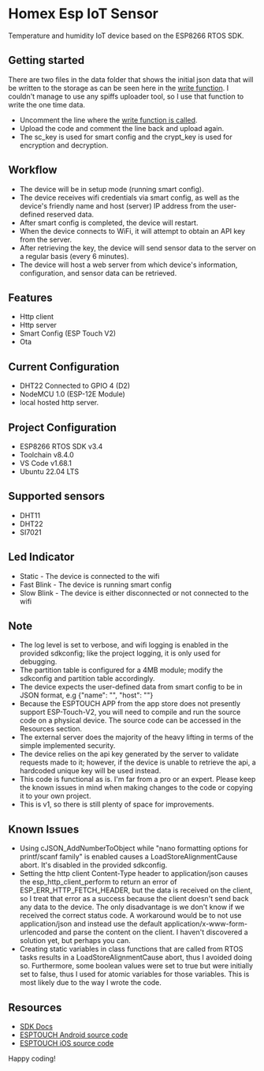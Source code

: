 # Homex Esp IoT Sensor
Temperature and humidity IoT device based on the ESP8266 RTOS SDK.

## Getting started
There are two files in the data folder that shows the initial json data that will be written to the storage as can be seen here in the [write function](https://github.com/Teiyem/homex-esp-iot-sensor/blob/7c0f2f919db802ab5af5338eb3809bb50d2c9bf8/components/device/device.cpp#L604).
I couldn't manage to use any spiffs uploader tool, so I use that function to write the one time data.
* Uncomment the line where the [write function is called](https://github.com/Teiyem/homex-esp-iot-sensor/blob/7c0f2f919db802ab5af5338eb3809bb50d2c9bf8/components/device/device.cpp#L745).
* Upload the code and comment the line back and upload again.
* The sc_key is used for smart config and the crypt_key is used for encryption and decryption.

## Workflow
* The device will be in setup mode (running smart config).
* The device receives wifi credentials via smart config, as well as the device's friendly name and host (server) IP address from the user-defined reserved data.
* After smart config is completed, the device will restart.
* When the device connects to WiFi, it will attempt to obtain an API key from the server.
* After retrieving the key, the device will send sensor data to the server on a regular basis (every 6 minutes).
* The device will host a web server from which device's information, configuration, and sensor data can be retrieved.

## Features
* Http client
* Http server
* Smart Config (ESP Touch V2)
* Ota

## Current Configuration
* DHT22 Connected to GPIO 4 (D2)
* NodeMCU 1.0 (ESP-12E Module)
* local hosted http server.

## Project Configuration
* ESP8266 RTOS SDK v3.4
* Toolchain v8.4.0
* VS Code v1.68.1
* Ubuntu 22.04 LTS

## Supported sensors
* DHT11
* DHT22
* SI7021

## Led Indicator
* Static - The device is connected to the wifi
* Fast Blink - The device is running smart config
* Slow Blink - The device is either disconnected or not connected to the wifi

## Note
* The log level is set to verbose, and wifi logging is enabled in the provided sdkconfig; like the project logging, it is only used for debugging.
* The partition table is configured for a 4MB module; modify the sdkconfig and partition table accordingly.
* The device expects the user-defined data from smart config to be in JSON format, e.g {"name": "", "host": ""}
* Because the ESPTOUCH APP from the app store does not presently support ESP-Touch-V2, you will need to compile and run the source code on a physical device. The source code can be accessed in the Resources section.
* The external server does the majority of the heavy lifting in terms of the simple implemented security. 
* The device relies on the api key generated by the server to validate requests made to it; however, if the device is unable to retrieve the api, a hardcoded unique key will be used instead.
* This code is functional as is. I'm far from a pro or an expert. Please keep the known issues in mind when making changes to the code or copying it to your own project.
* This is v1, so there is still plenty of space for improvements.

## Known Issues
* Using cJSON_AddNumberToObject while "nano formatting options for printf/scanf family" is enabled causes a LoadStoreAlignmentCause abort. It's disabled in the provided sdkconfig.
* Setting the http client Content-Type header to application/json causes the esp_http_client_perform to return an error of ESP_ERR_HTTP_FETCH_HEADER, but the data is received on the client, so I treat that error as a success because the client doesn't send back any data to the device. The only disadvantage is we don't know if we received the correct status code. A workaround would be to not use application/json and instead use the default application/x-www-form-urlencoded and parse the content on the client. I haven't discovered a solution yet, but perhaps you can. 
* Creating static variables in class functions that are called from RTOS tasks results in a LoadStoreAlignmentCause abort, thus I avoided doing so. Furthermore, some boolean values were set to true but were initially set to false, thus I used for atomic variables for those variables. This is most likely due to the way I wrote the code.

## Resources
* [SDK Docs](https://docs.espressif.com/projects/esp8266-rtos-sdk/en/latest/get-started/index.html)
* [ESPTOUCH Android source code](https://github.com/EspressifApp/EsptouchForAndroid)
* [ESPTOUCH iOS source code](https://github.com/EspressifApp/EsptouchForIOS)

Happy coding!